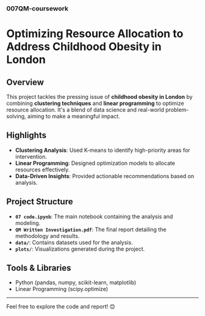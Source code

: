 ### 007QM-coursework
# Optimizing Resource Allocation to Address Childhood Obesity in London  

##  Overview  
This project tackles the pressing issue of **childhood obesity in London** by combining **clustering techniques** and **linear programming** to optimize resource allocation. It's a blend of data science and real-world problem-solving, aiming to make a meaningful impact.  

##  Highlights  
- **Clustering Analysis**: Used K-means to identify high-priority areas for intervention.  
- **Linear Programming**: Designed optimization models to allocate resources effectively.  
- **Data-Driven Insights**: Provided actionable recommendations based on analysis.  

##  Project Structure  
- **`07 code.ipynb`**: The main notebook containing the analysis and modeling.  
- **`QM Written Investigation.pdf`**: The final report detailing the methodology and results.  
- **`data/`**: Contains datasets used for the analysis.  
- **`plots/`**: Visualizations generated during the project.  

## Tools & Libraries  
- Python (pandas, numpy, scikit-learn, matplotlib)  
- Linear Programming (scipy.optimize)  

---  

Feel free to explore the code and report!  😊
